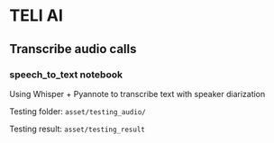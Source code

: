 # TELI AI

## Transcribe audio calls

### speech_to_text notebook

Using Whisper + Pyannote to transcribe text with speaker diarization

Testing folder: `asset/testing_audio/`

Testing result: `asset/testing_result`
